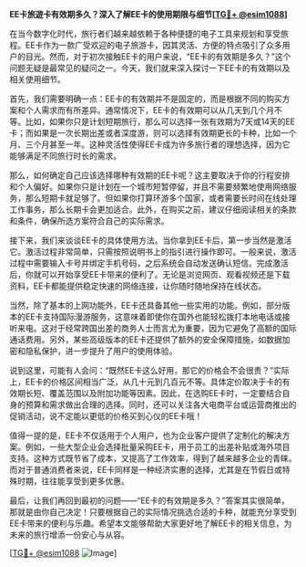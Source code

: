 **EE卡旅遊卡有效期多久？深入了解EE卡的使用期限与细节[[TG💪+ @esim1088](https://t.me/s/esim1088)]**

在当今数字化时代，旅行者们越来越依赖于各种便捷的电子工具来规划和享受旅程。EE卡作为一款广受欢迎的电子旅游卡，因其灵活、方便的特点吸引了众多用户的目光。然而，对于初次接触EE卡的用户来说，“EE卡的有效期是多久？”这个问题无疑是最常见的疑问之一。今天，我们就来深入探讨一下EE卡的有效期以及相关使用细节。

首先，我们需要明确一点：EE卡的有效期并不是固定的，而是根据不同的购买方案和个人需求而有所差异。通常情况下，EE卡的有效期可以从几天到几个月不等。比如，如果你只是计划短期旅行，那么可以选择一张有效期为7天或14天的EE卡；而如果是一次长期出差或者深度游，则可以选择有效期更长的卡种，比如一个月、三个月甚至一年。这种灵活性使得EE卡成为许多旅行者的理想选择，因为它能够满足不同旅行时长的需求。

那么，如何确定自己应该选择哪种有效期的EE卡呢？这主要取决于你的行程安排和个人偏好。如果你只是计划在一个城市短暂停留，并且不需要频繁地使用网络服务，那么短期卡就足够了。但如果你打算环游多个国家，或者需要长时间在线处理工作事务，那么长期卡会更加适合。此外，在购买之前，建议仔细阅读相关的条款和条件，确保所选方案符合自己的实际需求。

接下来，我们来谈谈EE卡的具体使用方法。当你拿到EE卡后，第一步当然是激活它。激活过程非常简单，只需按照说明书上的指引进行操作即可。一般来说，激活过程中需要输入卡号并绑定手机号码，之后系统会自动发送确认短信。完成激活后，你就可以开始享受EE卡带来的便利了。无论是浏览网页、观看视频还是下载资料，EE卡都能提供稳定快速的网络连接，让你随时随地保持在线状态。

当然，除了基本的上网功能外，EE卡还具备其他一些实用的功能。例如，部分版本的EE卡支持国际漫游服务，这意味着即使你在国外也能轻松拨打本地电话或接听来电。这对于经常跨国出差的商务人士而言尤为重要，因为它避免了高额的国际通话费用。另外，某些高级版本的EE卡还提供了额外的安全保障措施，如数据加密和隐私保护，进一步提升了用户的使用体验。

说到这里，可能有人会问：“既然EE卡这么好用，那它的价格会不会很贵？”实际上，EE卡的价格区间相当广泛，从几十元到几百元不等。具体定价取决于卡的有效期长短、覆盖范围以及附加功能等因素。因此，在选购EE卡时，一定要结合自身的预算和需求做出合理的选择。同时，还可以关注各大电商平台或运营商推出的促销活动，说不定能以更低的价格买到心仪的EE卡哦！

值得一提的是，EE卡不仅适用于个人用户，也为企业客户提供了定制化的解决方案。例如，一些大型企业会选择批量采购EE卡，用于员工的出差补贴或海外项目支持。这种方式既节省了成本，又提高了工作效率，得到了越来越多企业的青睐。而对于普通消费者来说，EE卡同样是一种经济实惠的选择，尤其是在节假日或特殊时期，往往能享受到更多优惠。

最后，让我们再回到最初的问题——“EE卡的有效期是多久？”答案其实很简单，那就是由你自己决定！只要根据自己的实际情况挑选合适的卡种，就能充分享受到EE卡带来的便利与乐趣。希望本文能够帮助大家更好地了解EE卡的相关信息，为未来的旅行增添一份安心与从容。

[[TG💪+ @esim1088](https://t.me/s/esim1088) ![Image](https://i.postimg.cc/4NQfJmqS/Snipaste-2025-05-13-00-14-12.png)]